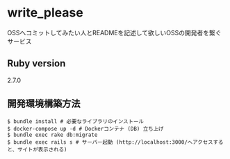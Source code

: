 # write_please
OSSへコミットしてみたい人とREADMEを記述して欲しいOSSの開発者を繋ぐサービス

## Ruby version
2.7.0

## 開発環境構築方法
```
$ bundle install # 必要なライブラリのインストール
$ docker-compose up -d # Dockerコンテナ (DB) 立ち上げ
$ bundle exec rake db:migrate
$ bundle exec rails s # サーバー起動 (http://localhost:3000/へアクセスすると、サイトが表示される)
```

